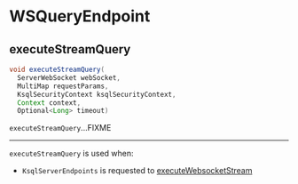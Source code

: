 # WSQueryEndpoint

## <span id="executeStreamQuery"> executeStreamQuery

```java
void executeStreamQuery(
  ServerWebSocket webSocket,
  MultiMap requestParams,
  KsqlSecurityContext ksqlSecurityContext,
  Context context,
  Optional<Long> timeout)
```

`executeStreamQuery`...FIXME

---

`executeStreamQuery` is used when:

* `KsqlServerEndpoints` is requested to [executeWebsocketStream](KsqlServerEndpoints.md#executeWebsocketStream)
